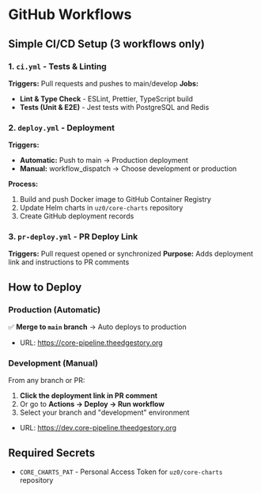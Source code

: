 # GitHub Workflows

## Simple CI/CD Setup (3 workflows only)

### 1. `ci.yml` - Tests & Linting
**Triggers:** Pull requests and pushes to main/develop
**Jobs:**
- **Lint & Type Check** - ESLint, Prettier, TypeScript build
- **Tests (Unit & E2E)** - Jest tests with PostgreSQL and Redis

### 2. `deploy.yml` - Deployment
**Triggers:** 
- **Automatic:** Push to main → Production deployment
- **Manual:** workflow_dispatch → Choose development or production

**Process:**
1. Build and push Docker image to GitHub Container Registry
2. Update Helm charts in `uz0/core-charts` repository
3. Create GitHub deployment records

### 3. `pr-deploy.yml` - PR Deploy Link
**Triggers:** Pull request opened or synchronized
**Purpose:** Adds deployment link and instructions to PR comments

## How to Deploy

### Production (Automatic)
✅ **Merge to `main` branch** → Auto deploys to production
- URL: https://core-pipeline.theedgestory.org

### Development (Manual)
From any branch or PR:
1. **Click the deployment link in PR comment** 
2. Or go to **Actions → Deploy → Run workflow**
3. Select your branch and "development" environment
- URL: https://dev.core-pipeline.theedgestory.org

## Required Secrets
- `CORE_CHARTS_PAT` - Personal Access Token for `uz0/core-charts` repository